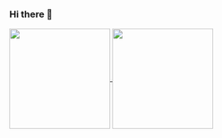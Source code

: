 ### Hi there 👋

<!--
**WATA-Haru/WATA-Haru** is a ✨ _special_ ✨ repository because its `README.md` (this file) appears on your GitHub profile.

Here are some ideas to get you started:

- 🔭 I’m currently working on ...
- 🌱 I’m currently learning ...
- 👯 I’m looking to collaborate on ...
- 🤔 I’m looking for help with ...
- 💬 Ask me about ...
- 📫 How to reach me: ...
- 😄 Pronouns: ...
- ⚡ Fun fact: ...
-->

<!-- public: https://github-readme-stats.vercel.app/ -->
<!-- private: https://github-readme-stats-three-lac-10.vercel.app -->
<!--
exclude: Jupitor Notebook repository(ComparePadTextLogoToCropLogo)

![Anurag's GitHub stats](https://github-readme-stats-three-lac-10.vercel.app/api?username=WATA-Haru&count_private=true)
![Top Langs](https://github-readme-stats-three-lac-10.vercel.app/api/top-langs/?username=WATA-Haru&exclude_repo=ComparePadTextLogoToCropLogo)
-->

<a href="https://github.com/anuraghazra/github-readme-stats">
  <img height=180 align="center" src="https://github-readme-stats-three-lac-10.vercel.app/api?username=WATA-Haru&count_private=true&theme=vue" />
</a>
<a href="https://github.com/anuraghazra/convoychat">
  <img height=180 align="center" src="https://github-readme-stats-three-lac-10.vercel.app/api/top-langs/?username=WATA-Haru&layout=compact&hide=html,css,jupyter%20notebook&theme=vue&card_width=320" />
</a>
